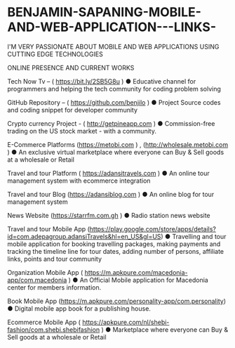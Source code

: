 # BENJAMIN-SAPANING-MOBILE-AND-WEB-APPLICATION---LINKS-
I'M VERY PASSIONATE ABOUT MOBILE AND WEB APPLICATIONS USING CUTTING EDGE TECHNOLOGIES


ONLINE PRESENCE AND CURRENT WORKS

Tech Now Tv – ( https://bit.ly/2SB5G8u )
●	Educative channel for programmers and helping the tech community for coding problem solving 

GitHub Repository – ( https://github.com/benjilo )
●	Project Source codes and coding snippet for developer community 

Crypto currency Project - ( http://getpineapp.com )
●	Commission-free trading on the US stock market - with a community.

E-Commerce Platforms (https://metobi.com ) , (http://wholesale.metobi.com )
●	An exclusive virtual marketplace where everyone can Buy & Sell goods at a wholesale or Retail


Travel and tour Platform ( https://adansitravels.com )
●	An online tour management system with ecommerce integration 

Travel and tour Blog (https://adansiblog.com )
●	An online blog for tour management system

News Website (https://starrfm.com.gh )
●	Radio station news website

Travel and tour Mobile App (https://play.google.com/store/apps/details?id=com.adepagroup.adansiTravels&hl=en_US&gl=US)
●	Travelling and tour mobile application for booking travelling packages, making payments and tracking the timeline line for tour dates, adding number of persons, affiliate links, points and tour community

Organization Mobile App ( https://m.apkpure.com/macedonia-app/com.macedonia )
●	An Official Mobile application for Macedonia center for members information.

Book Mobile App (https://m.apkpure.com/personality-app/com.personality)
●	Digital mobile app book for a publishing house.

Ecommerce Mobile App ( https://apkpure.com/nl/shebi-fashion/com.shebi.shebifashion )
●	Marketplace where everyone can Buy & Sell goods at a wholesale or Retail
